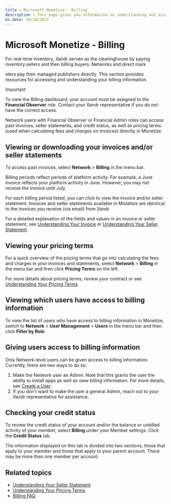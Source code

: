 ```yaml
---
title : Microsoft Monetize - Billing
description : This page gives you information on understanding and accessing your Billing information.
ms.date: 10/28/2023
---
```



# Microsoft Monetize - Billing

For real-time inventory, Xandr serves as the
clearinghouse by paying inventory sellers and then billing buyers.
Networks and direct mark

eters pay their managed publishers directly.
This section provides resources for accessing and understanding your
billing information.

> [!IMPORTANT]
> To view the Billing dashboard, your account must be assigned to the **Financial Observer** role. Contact your Xandr representative if you do not have the correct access.

Network users with Financial
Observer or Financial Admin roles can access past invoices,
seller statements, and credit status, as well as pricing terms (used
when calculating fees and charges on invoices) directly in
Monetize.

## Viewing or downloading your invoices and/or seller statements

To access past invoices, select **Network** \> **Billing** in the menu bar.

Billing periods reflect periods of platform activity. For example, a
June invoice reflects your platform activity in June. However, you may
not receive the invoice until July.

For each billing period listed, you can click to view the invoice and/or
seller statement. Invoices and seller statements available in
Monetize are identical to the invoices you
receive (via email) from Xandr.

For a detailed explanation of the fields and values in an invoice or
seller statement, see [Understanding Your Invoice](understanding-your-invoice.md) or [Understanding Your Seller Statement](understanding-your-seller-statement.md).

## Viewing your pricing terms

For a quick overview of the pricing terms that go into calculating the
fees and charges in your invoices and statements, select
**Network** \>  **Billing** in the menu
bar and then click **Pricing Terms** on
the left.

For more details about pricing terms, review your contract or see [Understanding Your Pricing Terms](understanding-your-pricing-terms.md).

## Viewing which users have access to billing information

To view the list of users who have access to billing information in
Monetize, switch to
**Network** \>  **User Management**  \>
 **Users** in the menu bar and then
click **Filter by Role**.

## Giving users access to billing information

Only Network-level users can be given access to
billing information. Currently, there are two ways to
do so:

1. Make the Network user an Admin. Note that
    this grants the user the ability to install apps as well as view
    billing information. For more details, see [Create a User](create-a-user.md).
1. If you don't want to make the user a general Admin, reach out to
    your Xandr representative for assistance.

## Checking your credit status

To review the credit status of your account and/or the balance or
unbilled activity of your member, select
**Billing** under your Member settings.
Click the **Credit Status** tab.

The information displayed on this tab is divided into two sections,
those that apply to your member and those that apply to your parent
account. There may be more than one member per account.

## Related topics

- [Understanding Your Seller Statement](understanding-your-seller-statement.md)
- [Understanding Your Pricing Terms](understanding-your-pricing-terms.md)
- [Billing FAQ](billing-faq.md)
